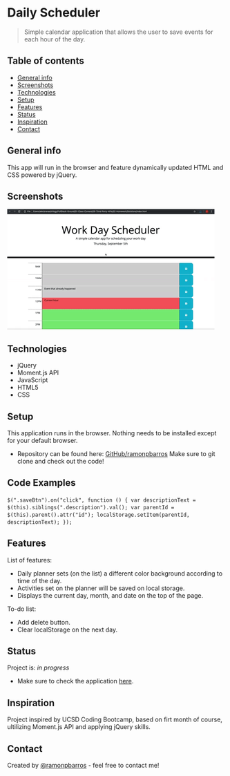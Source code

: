 # Daily Scheduler
> Simple calendar application that allows the user to save events for each hour of the day.

## Table of contents
* [General info](#general-info)
* [Screenshots](#screenshots)
* [Technologies](#technologies)
* [Setup](#setup)
* [Features](#features)
* [Status](#status)
* [Inspiration](#inspiration)
* [Contact](#contact)

## General info
This app will run in the browser and feature dynamically updated HTML and CSS powered by jQuery.

## Screenshots
![Example screenshot](./Assets/demo.gif)

## Technologies
* jQuery
* Moment.js API
* JavaScript
* HTML5
* CSS

## Setup
This application runs in the browser. Nothing needs to be installed except for your default browser.

* Repository can be found here: [GitHub/ramonpbarros](https://github.com/ramonpbarros/work-day-scheduler) Make sure to git clone and check out the code!

## Code Examples
`$(".saveBtn").on("click", function () { var descriptionText = $(this).siblings(".description").val(); var parentId = $(this).parent().attr("id"); localStorage.setItem(parentId, descriptionText); });`

## Features
List of features:
* Daily planner sets (on the list) a different color background according to time of the day.
* Activities set on the planner will be saved on local storage.
* Displays the current day, month, and date on the top of the page.

To-do list:
* Add delete button.
* Clear localStorage on the next day.

## Status
Project is: _in progress_
* Make sure to check the application [here](https://ramonpbarros.github.io/work-day-scheduler/).

## Inspiration
Project inspired by UCSD Coding Bootcamp, based on firt month of course, ultilizing Moment.js API and applying jQuery skills.

## Contact
Created by [@ramonpbarros](https://github.com/ramonpbarros) - feel free to contact me!